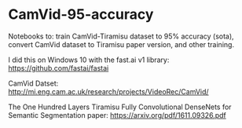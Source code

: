# CamVid-95-accuracy
Notebooks to: train CamVid-Tiramisu dataset to 95% accuracy (sota), convert CamVid dataset to Tiramisu paper version, and other training.

I did this on Windows 10 with the fast.ai v1 library: https://github.com/fastai/fastai

CamVid Datset: http://mi.eng.cam.ac.uk/research/projects/VideoRec/CamVid/

The One Hundred Layers Tiramisu Fully Convolutional DenseNets for Semantic Segmentation paper: https://arxiv.org/pdf/1611.09326.pdf

